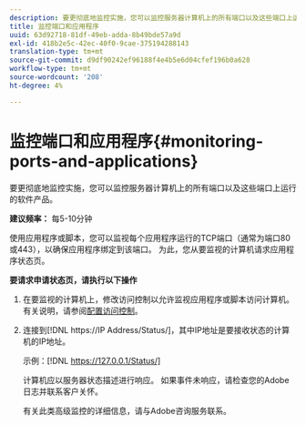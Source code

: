 ```yaml
---
description: 要更彻底地监控实施，您可以监控服务器计算机上的所有端口以及这些端口上运行的软件产品。
title: 监控端口和应用程序
uuid: 63d92718-81df-49eb-adda-8b49bde57a9d
exl-id: 418b2e5c-42ec-40f0-9cae-375194288143
translation-type: tm+mt
source-git-commit: d9df90242ef96188f4e4b5e6d04cfef196b0a628
workflow-type: tm+mt
source-wordcount: '208'
ht-degree: 4%

---
```


# 监控端口和应用程序{#monitoring-ports-and-applications}

要更彻底地监控实施，您可以监控服务器计算机上的所有端口以及这些端口上运行的软件产品。

**建议频率：** 每5-10分钟

使用应用程序或脚本，您可以监视每个应用程序运行的TCP端口（通常为端口80或443），以确保应用程序绑定到该端口。 为此，您从要监视的计算机请求应用程序状态页。

**要请求申请状态页，请执行以下操作**

1. 在要监视的计算机上，修改访问控制以允许监视应用程序或脚本访问计算机。 有关说明，请参阅[配置访问控制](../../../home/c-inst-svr/c-admin-inst-svr/c-config-acs-ctrl/c-config-acs-ctrl.md#concept-ac385e870dbe4b57a72bf7266b60f93d)。
1. 连接到[!DNL https://IP Address/Status/]，其中IP地址是要接收状态的计算机的IP地址。

   示例：[!DNL https://127.0.0.1/Status/]

   计算机应以服务器状态描述进行响应。 如果事件未响应，请检查您的Adobe日志并联系客户关怀。

   有关此类高级监控的详细信息，请与Adobe咨询服务联系。
